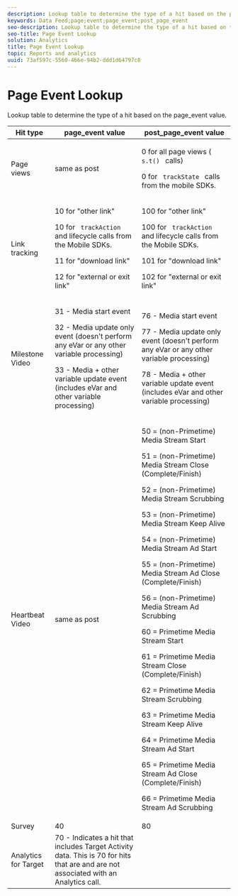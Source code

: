 ```yaml
---
description: Lookup table to determine the type of a hit based on the page_event value.
keywords: Data Feed;page;event;page_event;post_page_event
seo-description: Lookup table to determine the type of a hit based on the page_event value.
seo-title: Page Event Lookup
solution: Analytics
title: Page Event Lookup
topic: Reports and analytics
uuid: 73af597c-5560-466e-94b2-ddd1d64797c8
---
```


# Page Event Lookup

Lookup table to determine the type of a hit based on the page_event value.

<table id="table_33AF375E0B41474696D7A4A92C652A5F"> 
 <thead> 
  <tr> 
   <th colname="col1" class="entry"> Hit type </th> 
   <th colname="col02" class="entry"> page_event value </th> 
   <th colname="col2" class="entry"> post_page_event value </th> 
  </tr> 
 </thead>
 <tbody> 
  <tr> 
   <td colname="col1"> Page views </td> 
   <td colname="col02"> same as post </td> 
   <td colname="col2"> <p>0 for all page views ( <code> s.t() </code> calls) </p> <p>0 for <code> trackState </code> calls from the mobile SDKs. </p> </td> 
  </tr> 
  <tr> 
   <td colname="col1"> Link tracking </td> 
   <td colname="col02"> <p>10 for "other link" </p> <p>10 for <code> trackAction </code> and lifecycle calls from the Mobile SDKs. </p> <p>11 for "download link" </p> <p>12 for "external or exit link" </p> </td> 
   <td colname="col2"> <p>100 for "other link" </p> <p>100 for <code> trackAction </code> and lifecycle calls from the Mobile SDKs. </p> <p>101 for "download link" </p> <p>102 for "external or exit link" </p> </td> 
  </tr> 
  <tr> 
   <td colname="col1"> Milestone Video </td> 
   <td colname="col02"> 
    <!--<p>30 - Legacy full media tracking event at the end of the video playback (no longer supported)</p>--> <p>31 - Media start event </p> <p>32 - Media update only event (doesn't perform any eVar or any other variable processing) </p> <p>33 - Media + other variable update event (includes eVar and other variable processing) </p> </td> 
   <td colname="col2"> 
    <!--<p> 75 - Legacy full media tracking event at theend of the video playback (no longer supported)</p>--> <p> 76 - Media start event </p> <p>77 - Media update only event (doesn't perform any eVar or any other variable processing) </p> <p>78 - Media + other variable update event (includes eVar and other variable processing) </p> </td> 
  </tr> 
  <tr> 
   <td colname="col1"> <p>Heartbeat Video </p> </td> 
   <td colname="col02"> same as post </td> 
   <td colname="col2"> <p> 50 = (non-Primetime) Media Stream Start </p> <p> 51 = (non-Primetime) Media Stream Close (Complete/Finish) </p> <p> 52 = (non-Primetime) Media Stream Scrubbing </p> <p> 53 = (non-Primetime) Media Stream Keep Alive </p> <p> 54 = (non-Primetime) Media Stream Ad Start </p> <p> 55 = (non-Primetime) Media Stream Ad Close (Complete/Finish) </p> <p> 56 = (non-Primetime) Media Stream Ad Scrubbing </p> <p> 60 = Primetime Media Stream Start </p> <p> 61 = Primetime Media Stream Close (Complete/Finish) </p> <p> 62 = Primetime Media Stream Scrubbing </p> <p> 63 = Primetime Media Stream Keep Alive </p> <p> 64 = Primetime Media Stream Ad Start </p> <p> 65 = Primetime Media Stream Ad Close (Complete/Finish) </p> <p> 66 = Primetime Media Stream Ad Scrubbing </p> </td> 
  </tr> 
  <tr> 
   <td colname="col1"> Survey </td> 
   <td colname="col02"> 40 </td> 
   <td colname="col2"> 80 </td> 
  </tr> 
  <tr> 
   <td colname="col1"> Analytics for Target </td> 
   <td colname="col02"> 70 - Indicates a hit that includes Target Activity data. This is 70 for hits that are and are not associated with an Analytics call. </td> 
   <td colname="col2"> </td> 
  </tr> 
 </tbody> 
</table>

